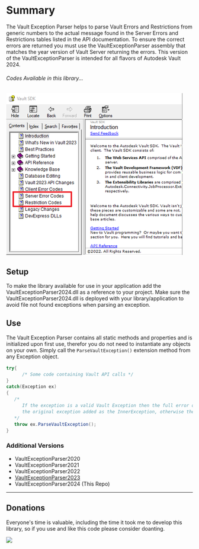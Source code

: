 ﻿# Summary
The Vault Exception Parser helps to parse Vault Errors and Restrictions from generic numbers to the actual message found in the Server Errors and Restrictions tables listed in the API documentation. To ensure the correct errors are returned you must use the VaultExceptionParser assembly that matches the year version of Vault Server returning the errors. This version of the VaultExceptionParser is intended for all flavors of Autodesk Vault 2024.

###### Codes Available in this library...
![GitHub Logo](Resources/VaultSDKContents.png)

## Setup
To make the library available for use in your application add the VaultExceptionParser2024.dll as a reference to your project.
Make sure the VaultExceptionParser2024.dll is deployed with your library/application to avoid file not found exceptions when parsing an exception. 

## Use
The Vault Exception Parser contains all static methods and properties and is initialized upon first use, therefor you do not need to instantiate any objects on your own.
Simply call the `ParseVaultException()` extension method from any Exception object.

```C#
try{
      /* Some code containing Vault API calls */
}
catch(Exception ex)
{
   /* 
      If the exception is a valid Vault Exception then the full error or restriction message is returned with 
      the original exception added as the InnerException, otherwise the original exception is returned. 
   */
   throw ex.ParseVaultException();
}
```
    
### Additional Versions
-	VaultExceptionParser2020
-	VaultExceptionParser2021
-	VaultExceptionParser2022
-	[VaultExceptionParser2023](https://github.com/Futemire/VaultExceptionParser2023)
-	VaultExceptionParser2024 (This Repo)

<hr/>

## Donations

Everyone's time is valuable, including the time it took me to develop this library, so if you use and like this code please consider doanting.

<a href="https://www.paypal.com/donate/?hosted_button_id=KF5GUDY36NHJ8">
      <img src="https://www.paypalobjects.com/en_US/i/btn/btn_donateCC_LG.gif"/>
</a>

